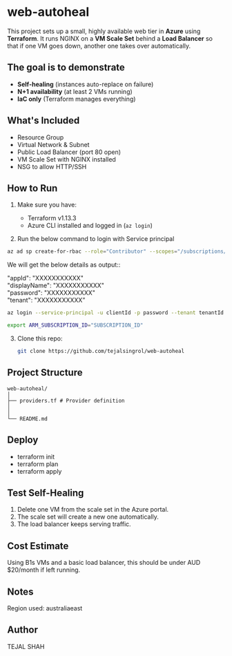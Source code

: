 # web-autoheal

This project sets up a small, highly available web tier in **Azure** using **Terraform**.   It runs NGINX on a **VM Scale Set** behind a **Load Balancer** so that if one VM goes down, another one takes over automatically.

## The goal is to demonstrate

- **Self-healing** (instances auto-replace on failure)  
- **N+1 availability** (at least 2 VMs running)  
- **IaC only** (Terraform manages everything)  

## What's Included

- Resource Group  
- Virtual Network & Subnet  
- Public Load Balancer (port 80 open)  
- VM Scale Set with NGINX installed  
- NSG to allow HTTP/SSH  

## How to Run

1. Make sure you have:
   - Terraform v1.13.3
   - Azure CLI installed and logged in (`az login`)

2. Run the below command to login with Service principal

```bash
az ad sp create-for-rbac --role="Contributor" --scopes="/subscriptions/<SUBSCRIPTION_ID>"
```

We will get the below details as output::

  "appId": "XXXXXXXXXXX"  
  "displayName": "XXXXXXXXXXX"  
  "password": "XXXXXXXXXXX"  
  "tenant": "XXXXXXXXXXX”

```bash
az login --service-principal -u clientId -p password --tenant tenantId

export ARM_SUBSCRIPTION_ID="SUBSCRIPTION_ID"
```

3. Clone this repo:

   ```bash
   git clone https://github.com/tejalsingrol/web-autoheal
    ```

## Project Structure

```
web-autoheal/
│
├── providers.tf # Provider definition
│ 
│
└── README.md
```

## Deploy

- terraform init
- terraform plan
- terraform apply

## Test Self-Healing

1. Delete one VM from the scale set in the Azure portal.
2. The scale set will create a new one automatically.
3. The load balancer keeps serving traffic.

## Cost Estimate

Using B1s VMs and a basic load balancer, this should be under AUD $20/month if left running.

## Notes

Region used: australiaeast

## Author

TEJAL SHAH
